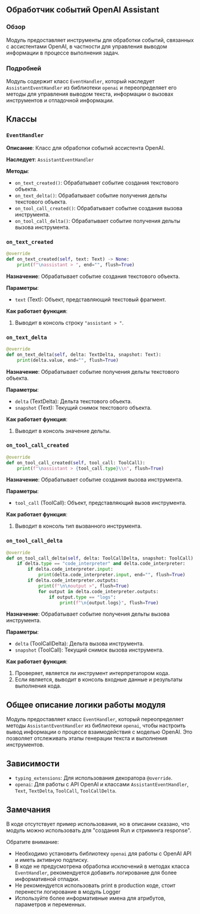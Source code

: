 ## Обработчик событий OpenAI Assistant

### Обзор

Модуль предоставляет инструменты для обработки событий, связанных с ассистентами OpenAI, в частности для управления выводом информации в процессе выполнения задач.

### Подробней

Модуль содержит класс `EventHandler`, который наследует `AssistantEventHandler` из библиотеки `openai` и переопределяет его методы для управления выводом текста, информации о вызовах инструментов и отладочной информации.

## Классы

### `EventHandler`

**Описание**: Класс для обработки событий ассистента OpenAI.

**Наследует**: `AssistantEventHandler`

**Методы**:

*   `on_text_created()`: Обрабатывает событие создания текстового объекта.
*   `on_text_delta()`: Обрабатывает событие получения дельты текстового объекта.
*   `on_tool_call_created()`: Обрабатывает событие создания вызова инструмента.
*   `on_tool_call_delta()`: Обрабатывает событие получения дельты вызова инструмента.

### `on_text_created`

```python
@override
def on_text_created(self, text: Text) -> None:
    print(f"\nassistant > ", end="", flush=True)
```

**Назначение**: Обрабатывает событие создания текстового объекта.

**Параметры**:
*   `text` (Text): Объект, представляющий текстовый фрагмент.

**Как работает функция**:

1.  Выводит в консоль строку `"assistant > "`.

### `on_text_delta`

```python
@override
def on_text_delta(self, delta: TextDelta, snapshot: Text):
    print(delta.value, end="", flush=True)
```

**Назначение**: Обрабатывает событие получения дельты текстового объекта.

**Параметры**:

*   `delta` (TextDelta): Дельта текстового объекта.
*   `snapshot` (Text): Текущий снимок текстового объекта.

**Как работает функция**:

1.  Выводит в консоль значение дельты.

### `on_tool_call_created`

```python
@override
def on_tool_call_created(self, tool_call: ToolCall):
    print(f"\nassistant > {tool_call.type}\\n", flush=True)
```

**Назначение**: Обрабатывает событие создания вызова инструмента.

**Параметры**:

*   `tool_call` (ToolCall): Объект, представляющий вызов инструмента.

**Как работает функция**:

1.  Выводит в консоль тип вызванного инструмента.

### `on_tool_call_delta`

```python
@override
def on_tool_call_delta(self, delta: ToolCallDelta, snapshot: ToolCall):
    if delta.type == "code_interpreter" and delta.code_interpreter:
        if delta.code_interpreter.input:
            print(delta.code_interpreter.input, end="", flush=True)
        if delta.code_interpreter.outputs:
            print(f"\n\noutput >", flush=True)
            for output in delta.code_interpreter.outputs:
                if output.type == "logs":
                    print(f"\n{output.logs}", flush=True)
```

**Назначение**: Обрабатывает событие получения дельты вызова инструмента.

**Параметры**:

*   `delta` (ToolCallDelta): Дельта вызова инструмента.
*   `snapshot` (ToolCall): Текущий снимок вызова инструмента.

**Как работает функция**:

1.  Проверяет, является ли инструмент интерпретатором кода.
2.  Если является, выводит в консоль входные данные и результаты выполнения кода.

## Общее описание логики работы модуля

Модуль предоставляет класс `EventHandler`, который переопределяет методы `AssistantEventHandler` из библиотеки `openai`, чтобы настроить вывод информации о процессе взаимодействия с моделью OpenAI. Это позволяет отслеживать этапы генерации текста и выполнения инструментов.

## Зависимости

*   `typing_extensions`: Для использования декоратора `@override`.
*   `openai`: Для работы с API OpenAI и классами `AssistantEventHandler`, `Text`, `TextDelta`, `ToolCall`, `ToolCallDelta`.

## Замечания

В коде отсутствует пример использования, но в описании сказано, что модуль можно использовать для "создания Run и стриминга response".

Обратите внимание:
*   Необходимо установить библиотеку `openai` для работы с OpenAI API и иметь активную подписку.
*   В коде не предусмотрена обработка исключений в методах класса `EventHandler`, рекомендуется добавить логирование для более информативной отладки.
*   Не рекомендуется использовать print в production коде, стоит перенести логирование в модуль Logger
*   Используйте более информативные имена для атрибутов, параметров и переменных.